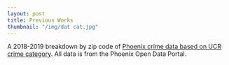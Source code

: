 ```yaml
---
layout: post
title: Previous Works
thumbnail: "/img/dat cat.jpg"
---
```


A 2018-2019 breakdown by zip code of [Phoenix crime data based on UCR crime category](https://public.tableau.com/app/profile/sean.harrington3816/viz/PhoenixCrimeData2018-2019Visualized/Dashboard1). All data is from the Phoenix Open Data Portal.

